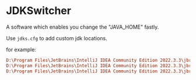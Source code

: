 # JDKSwitcher

 A software which enables you change the "JAVA_HOME" fastly.

Use `jdks.cfg` to add custom jdk locations.

for example:
```cfg
D:\Program Files\JetBrains\IntelliJ IDEA Community Edition 2022.3.3\jbr
D:\Program Files\JetBrains\IntelliJ IDEA Community Edition 2022.3.3\jbr
D:\Program Files\JetBrains\IntelliJ IDEA Community Edition 2022.3.3\jbr
```
